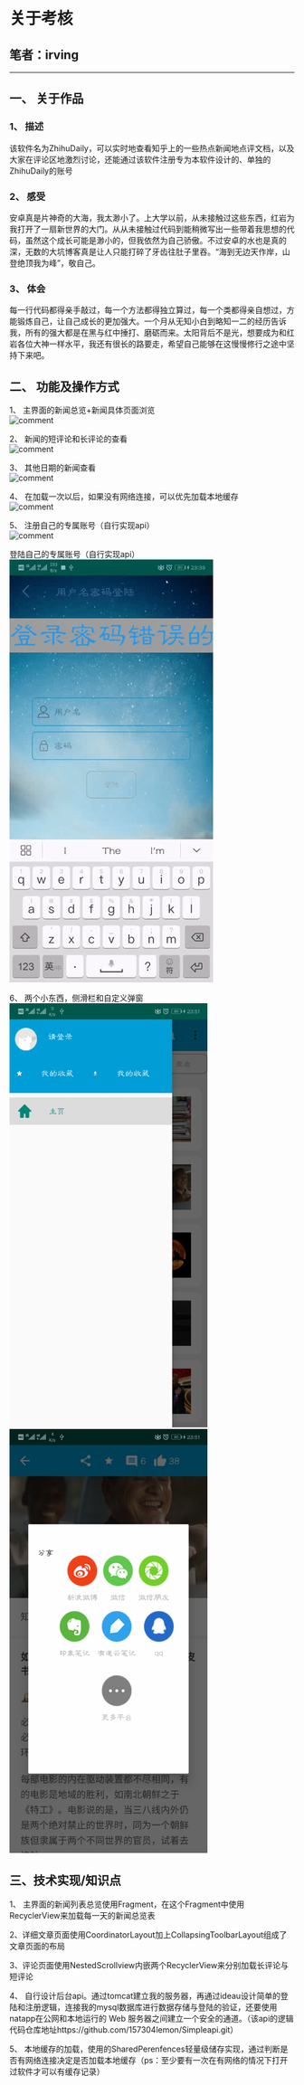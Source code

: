 # 关于考核

## 笔者：irving
----------

## 一、 关于作品
### 1、 描述
  该软件名为ZhihuDaily，可以实时地查看知乎上的一些热点新闻地点评文档，以及大家在评论区地激烈讨论，还能通过该软件注册专为本软件设计的、单独的ZhihuDaily的账号
### 2、 感受
  安卓真是片神奇的大海，我太渺小了。上大学以前，从未接触过这些东西，红岩为我打开了一扇新世界的大门。从从未接触过代码到能稍微写出一些带着我思想的代码，虽然这个成长可能是渺小的，但我依然为自己骄傲。不过安卓的水也是真的深，无数的大坑博客真是让人只能打碎了牙齿往肚子里吞。“海到无边天作岸，山登绝顶我为峰”，敬自己。
### 3、 体会
  每一行代码都得亲手敲过，每一个方法都得独立算过，每一个类都得亲自想过，方能锻炼自己，让自己成长的更加强大。一个月从无知小白到略知一二的经历告诉我，所有的强大都是在黑与红中捶打、磨砺而来。太阳背后不是光，想要成为和红岩各位大神一样水平，我还有很长的路要走，希望自己能够在这慢慢修行之途中坚持下来吧。
## 二、 功能及操作方式
1、 主界面的新闻总览+新闻具体页面浏览  
![comment](https://github.com/157304lemon/ZhihuDaily/blob/master/ExplanatoryPictures/news.gif)  

2、 新闻的短评论和长评论的查看  
![comment](https://github.com/157304lemon/ZhihuDaily/blob/master/ExplanatoryPictures/comment.gif)

3、 其他日期的新闻查看  
![comment](https://github.com/157304lemon/ZhihuDaily/blob/master/ExplanatoryPictures/pastnews.gif)

4、 在加载一次以后，如果没有网络连接，可以优先加载本地缓存  
![comment](https://github.com/157304lemon/ZhihuDaily/blob/master/ExplanatoryPictures/lixian.gif)

5、 注册自己的专属账号（自行实现api）  
![comment](https://github.com/157304lemon/ZhihuDaily/blob/master/ExplanatoryPictures/register.gif)  

 登陆自己的专属账号（自行实现api）  
![comment](https://github.com/157304lemon/ZhihuDaily/blob/master/ExplanatoryPictures/login.gif)    


6、 两个小东西，侧滑栏和自定义弹窗   
<img src="https://github.com/157304lemon/ZhihuDaily/blob/master/ExplanatoryPictures/cehualan.jpg" width=350 height=750/>
<img src="https://github.com/157304lemon/ZhihuDaily/blob/master/ExplanatoryPictures/dialog.jpg" width=350 height=750/>

## 三、技术实现/知识点  

1、 主界面的新闻列表总览使用Fragment，在这个Fragment中使用RecyclerView来加载每一天的新闻总览表

2、详细文章页面使用CoordinatorLayout加上CollapsingToolbarLayout组成了文章页面的布局

3、评论页面使用NestedScrollview内嵌两个RecyclerView来分别加载长评论与短评论

4、 自行设计后台api。通过tomcat建立我的服务器，再通过ideau设计简单的登陆和注册逻辑，连接我的mysql数据库进行数据存储与登陆的验证，还要使用natapp在公网和本地运行的 Web 服务器之间建立一个安全的通道。（该api的逻辑代码仓库地址https://github.com/157304lemon/Simpleapi.git）

5、 本地缓存的加载，使用的SharedPerenfences轻量级储存实现，通过判断是否有网络连接决定是否加载本地缓存（ps：至少要有一次在有网络的情况下打开过软件才可以有缓存记录）
